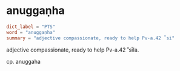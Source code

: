 # anuggaṇha

``` toml
dict_label = "PTS"
word = "anuggaṇha"
summary = "adjective compassionate, ready to help Pv-a.42 ˚sī"
```

adjective compassionate, ready to help Pv\-a.42 ˚sīla.

cp. anuggaha

